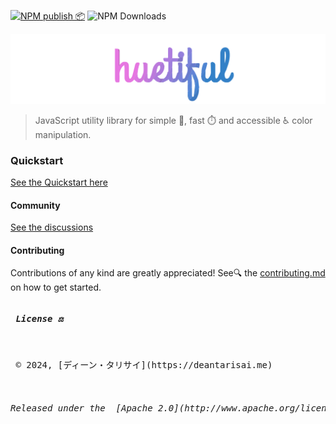 [![NPM publish 📦](https://github.com/xml-wizard/huetiful/actions/workflows/release-please.yml/badge.svg)](https://github.com/xml-wizard/huetiful/actions/workflows/release-please.yml)
![NPM Downloads](https://img.shields.io/npm/dt/huetiful-js?style=flat-square&logo=npm&link=https%3A%2F%2Fnpmjs.com%2Fpackage%2Fhuetiful-js)



![huetiful-logo](./logo.svg)

> 
> JavaScript utility library for simple 🧮, fast ⏱️ and accessible ♿ color manipulation.

### Quickstart

[See the Quickstart here](https://huetiful-js.com/docs/guides/quickstart)

#### Community

[See the discussions](https://github.com/xml-wizard/huetiful/discussions)

#### Contributing

Contributions of any kind are greatly appreciated! See🔍 the [contributing.md](./contributing.md) on how to get started.


 

<pre>
<h5> License ⚖️</h5>

 © 2024, [ディーン・タリサイ](https://deantarisai.me)
  
  <h6>Released under the  [Apache 2.0](http://www.apache.org/licenses/LICENSE-2.0) permissive license.</h6>
 </pre>
